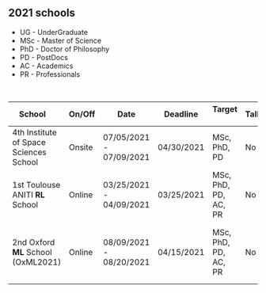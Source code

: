 ## 2021 schools  

<link rel="stylesheet" type="text/css" media="all" href="custom.css" />

* UG - UnderGraduate
* MSc - Master of Science
* PhD - Doctor of Philosophy
* PD - PostDocs
* AC - Academics
* PR - Professionals  

&nbsp;  

School &nbsp;&nbsp;&nbsp; |On/Off | Date | Deadline | Target &nbsp; | Talk | Fees | Aid | Link 
--- | --- |  --- | --- | --- | --- | --- | --- | --- 
4th Institute of Space Sciences School | Onsite | 07/05/2021 - 07/09/2021 | 04/30/2021 | MSc, PhD, PD | No | 60€ | No | https://indico.ice.csic.es/event/26/
1st Toulouse ANITI **RL** School | Online | 03/25/2021 - 04/09/2021 | 03/25/2021 | MSc, PhD, PD, AC, PR  | No | **FREE** | N/A | https://rlvs.aniti.fr/
2nd Oxford **ML** School (OxML2021) | Online | 08/09/2021 - 08/20/2021 | 04/15/2021 | MSc, PhD, PD, AC, PR | No | £400 (MSc/PhD), £600 (PD/AC), £1500 (PR) | fee waiver | www.oxfordml.school
